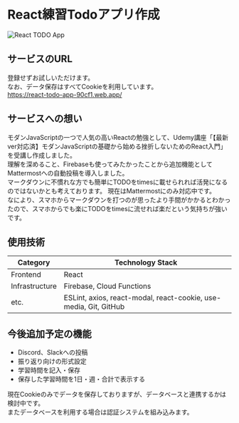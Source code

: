 # React練習Todoアプリ作成
![React TODO App](https://github.com/Kanae-Nishina/react-practice-todoapp/assets/23026318/3d1852cb-fa12-42ea-aef4-4f054c26460a)


## サービスのURL
登録せずお試しいただけます。<br/>
なお、データ保存はすべてCookieを利用しています。<br/>
https://react-todo-app-90cf1.web.app/

## サービスへの想い
モダンJavaScriptの一つで人気の高いReactの勉強として、Udemy講座「【最新ver対応済】モダンJavaScriptの基礎から始める挫折しないためのReact入門」を受講し作成しました。<br/>
理解を深めること、Firebaseも使ってみたかったことから追加機能としてMattermostへの自動投稿を導入しました。<br/>
マークダウンに不慣れな方でも簡単にTODOをtimesに載せられれば活発になるのではないかとも考えております。
現在はMattermostにのみ対応中です。<br/>
なにより、スマホからマークダウンを打つのが思ったより手間がかかるとわかったので、スマホからでも楽にTODOをtimesに流せれば楽だという気持ちが強いです。

## 使用技術
| Category | Technology Stack |
| ---- | ---- |
| Frontend | React |
| Infrastructure | Firebase, Cloud Functions |
| etc. | ESLint, axios, react-modal, react-cookie, use-media, Git, GitHub |

## 今後追加予定の機能
- Discord、Slackへの投稿
- 振り返り向けの形式設定
- 学習時間を記入・保存
- 保存した学習時間を1日・週・合計で表示する

現在Cookieのみでデータを保存しておりますが、データベースと連携するかは検討中です。<br/>
またデータベースを利用する場合は認証システムを組み込みます。
